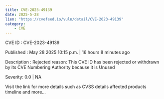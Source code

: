 ```yaml
---
title: CVE-2023-49139
date: 2025-5-28
lien: "https://cvefeed.io/vuln/detail/CVE-2023-49139"
category:
    - CVE
---
```


CVE ID : CVE-2023-49139

Published :  May 28
2025
10:15 p.m. | 16 hours
8 minutes ago

Description : Rejected reason: This CVE ID has been rejected or withdrawn by its CVE Numbering Authority because it is Unused

Severity: 0.0 | NA

Visit the link for more details
such as CVSS details
affected products
timeline
and more...
